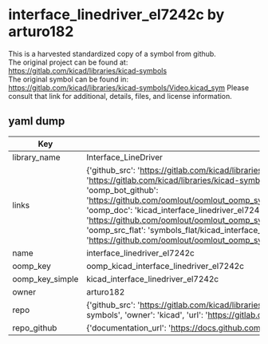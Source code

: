 # interface_linedriver_el7242c by arturo182  
This is a harvested standardized copy of a symbol from github.  
The original project can be found at:  
https://gitlab.com/kicad/libraries/kicad-symbols  
The original symbol can be found in:
https://gitlab.com/kicad/libraries/kicad-symbols/Video.kicad_sym
Please consult that link for additional, details, files, and license information.  
## yaml dump  
| Key | Value |  
| --- | --- |  
| library_name | Interface_LineDriver |  
| links | {'github_src': 'https://gitlab.com/kicad/libraries/kicad-symbols/Video.kicad_sym', 'github_src_repo': 'https://gitlab.com/kicad/libraries/kicad-symbols', 'oomp_bot': 'kicad_interface_linedriver_el7242c/working', 'oomp_bot_github': 'https://github.com/oomlout/oomlout_oomp_symbol_bot/tree/main/kicad_interface_linedriver_el7242c/working', 'oomp_doc': 'kicad_interface_linedriver_el7242c/working', 'oomp_doc_github': 'https://github.com/oomlout/oomlout_oomp_symbol_doc/tree/main/kicad_interface_linedriver_el7242c/working', 'oomp_src_flat': 'symbols_flat/kicad_interface_linedriver_el7242c/working', 'oomp_src_flat_github': 'https://github.com/oomlout/oomlout_oomp_symbol_src/tree/main/kicad_interface_linedriver_el7242c/working'} |  
| name | interface_linedriver_el7242c |  
| oomp_key | oomp_kicad_interface_linedriver_el7242c |  
| oomp_key_simple | kicad_interface_linedriver_el7242c |  
| owner | arturo182 |  
| repo | {'github_src': 'https://gitlab.com/kicad/libraries/kicad-symbols/Video.kicad_sym', 'name': 'libraries/kicad-symbols', 'owner': 'kicad', 'url': 'https://gitlab.com/kicad/libraries/kicad-symbols'} |  
| repo_github | {'documentation_url': 'https://docs.github.com/rest/repos/repos#get-a-repository', 'message': 'Not Found'} |  

